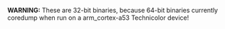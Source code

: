 **WARNING:** These are 32-bit binaries, because 64-bit binaries currently coredump when run on a arm_cortex-a53 Technicolor device!
